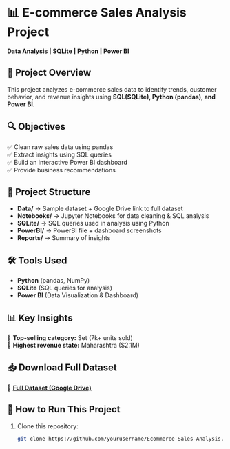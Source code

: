 # 📊 E-commerce Sales Analysis Project  
**Data Analysis | SQLite | Python | Power BI**

## 📌 Project Overview  
This project analyzes e-commerce sales data to identify trends, customer behavior, and revenue insights using **SQL(SQLite), Python (pandas), and Power BI**.

## 🔍 Objectives  
✅ Clean raw sales data using pandas  
✅ Extract insights using SQL queries  
✅ Build an interactive Power BI dashboard  
✅ Provide business recommendations  

## 📂 Project Structure  
- **Data/** → Sample dataset + Google Drive link to full dataset  
- **Notebooks/** → Jupyter Notebooks for data cleaning & SQL analysis  
- **SQLite/** → SQL queries used in analysis using Python
- **PowerBI/** → PowerBI file + dashboard screenshots  
- **Reports/** → Summary of insights  

## 🛠️ Tools Used  
- **Python** (pandas, NumPy)  
- **SQLite** (SQL queries for analysis)  
- **Power BI** (Data Visualization & Dashboard)  

## 📊 Key Insights  
📌 **Top-selling category:** Set (7k+ units sold)  
📌 **Highest revenue state:** Maharashtra ($2.1M)

## 📥 Download Full Dataset
🔗 **[Full Dataset (Google Drive)](https://drive.google.com/file/d/1oDYTPvsjrYbC87OjbrkFaS-m2hfkeUrM/view?usp=sharing)**  

## 🚀 How to Run This Project  
1. Clone this repository:  
   ```bash
   git clone https://github.com/yourusername/Ecommerce-Sales-Analysis.git
